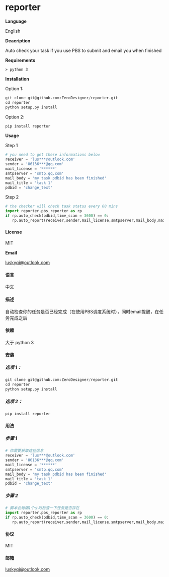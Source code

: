 # reporter
**Language**

English

**Deacription**

Auto check your task if you use PBS to submit and email you when finished

**Requirements**

`> python 3`

**Installation**

Option 1:

```python
git clone git@github.com:ZeroDesigner/reporter.git
cd reporter
python setup.py install
```

Option 2:

```python
pip install reporter
```

**Usage**

Step 1

```python
# you need to get these informations below
receiver = 'lus***@outlook.com'
sender = '86136***@qq.com'
mail_license = '******'
smtpserver = 'smtp.qq.com'
mail_body = 'my task pdbid has been finished'
mail_title = 'task 1'
pdbid = 'change_text'
```

Step 2

```python
# the checker will check task status every 60 mins
import reporter.pbs_reporter as rp
if rp.auto_check(pdbid,time_scan = 3600) == 0:
   rp.auto_report(receiver,sender,mail_license,smtpserver,mail_body,mail_title)
```

#### **License**

MIT

**Email**

luskyqi@outlook.com



#### **语言**

中文

#### **描述**

自动检查你的任务是否已经完成（在使用PBS调度系统时），同时email提醒，在任务完成之后

#### 依赖

大于 python 3

#### 安装

##### 选项 1：

```python
git clone git@github.com:ZeroDesigner/reporter.git
cd reporter
python setup.py install
```

##### 选项 2：

```python
pip install reporter
```

#### 用法

##### 步骤 1

```python
# 你需要获取这些信息
receiver = 'lus***@outlook.com'
sender = '86136***@qq.com'
mail_license = '******'
smtpserver = 'smtp.qq.com'
mail_body = 'my task pdbid has been finished'
mail_title = 'task 1'
pdbid = 'change_text'
```

##### 步骤 2

```python
# 脚本会每隔1个小时检查一下任务是否存在
import reporter.pbs_reporter as rp
if rp.auto_check(pdbid,time_scan = 3600) == 0:
   rp.auto_report(receiver,sender,mail_license,smtpserver,mail_body,mail_title)
```

####  协议

MIT

#### 邮箱

luskyqi@outlook.com

